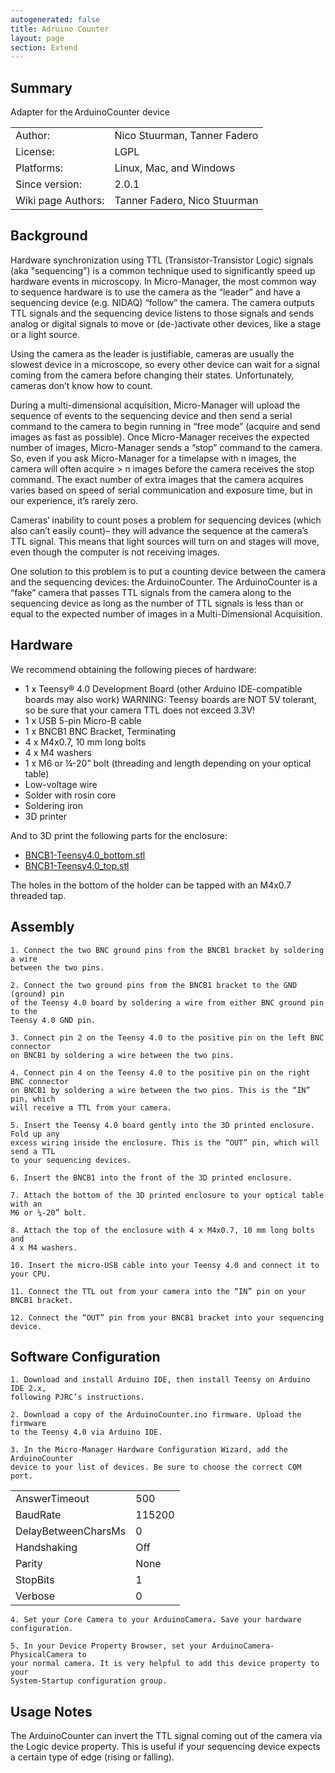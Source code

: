 ```yaml
---
autogenerated: false
title: Adruino Counter
layout: page
section: Extend
---
```



## Summary 
	

Adapter for the ArduinoCounter device 

<table>
<tr><td>Author:</td><td>Nico Stuurman, Tanner Fadero</td></tr>
<tr><td>License:</td><td>LGPL</td></tr>
<tr><td>Platforms:</td><td>Linux, Mac, and Windows</td></tr>
<tr><td>Since version: </td><td> 2.0.1</td></tr>
<tr><td>Wiki page Authors:</td><td>Tanner Fadero, Nico Stuurman</td></tr>
</table>

 

## Background  
 

Hardware synchronization using TTL (Transistor-Transistor Logic) signals (aka "sequencing") is a common technique used to significantly speed up hardware events in microscopy. In Micro-Manager, the most common way to sequence hardware is to use the camera as the “leader” and have a sequencing device (e.g. NIDAQ) “follow” the camera. The camera outputs TTL signals and the sequencing device listens to those signals and sends analog or digital signals to move or (de-)activate other devices, like a stage or a light source.  

Using the camera as the leader is justifiable, cameras are usually the slowest device in a microscope, so every other device can wait for a signal coming from the camera before changing their states. Unfortunately, cameras don’t know how to count. 

During a multi-dimensional acquisition, Micro-Manager will upload the sequence of events to the sequencing device and then send a serial command to the camera to begin running in “free mode” (acquire and send images as fast as possible). Once Micro-Manager receives the expected number of images, Micro-Manager sends a “stop” command to the camera. So, even if you ask Micro-Manager for a timelapse with n images, the camera will often acquire > n images before the camera receives the stop command. The exact number of extra images that the camera acquires varies based on speed of serial communication and exposure time, but in our experience, it’s rarely zero.  

Cameras’ inability to count poses a problem for sequencing devices (which also can’t easily count)– they will advance the sequence at the camera’s TTL signal. This means that light sources will turn on and stages will move, even though the computer is not receiving images.  

One solution to this problem is to put a counting device between the camera and the sequencing devices: the ArduinoCounter. The ArduinoCounter is a “fake” camera that passes TTL signals from the camera along to the sequencing device as long as the number of TTL signals is less than or equal to the expected number of images in a Multi-Dimensional Acquisition.  


## Hardware 
 

We recommend obtaining the following pieces of hardware: 

- 1 x Teensy® 4.0 Development Board (other Arduino IDE-compatible boards may also work) 
   WARNING: Teensy boards are NOT 5V tolerant, so be sure that your camera TTL does not exceed 3.3V! 
- 1 x USB 5-pin Micro-B cable 
- 1 x BNCB1 BNC Bracket, Terminating  
- 4 x M4x0.7, 10 mm long bolts 
- 4 x M4 washers 
- 1 x M6 or ¼-20” bolt (threading and length depending on your optical table) 
- Low-voltage wire 
- Solder with rosin core 
- Soldering iron 
- 3D printer 

And to 3D print the following parts for the enclosure: 
- [BNCB1-Teensy4.0_bottom.stl](https://cad.onshape.com/documents/1ab48122c4b2011ffbce11bd/w/dced114106cf3adaab76998b/e/175cdafb03beffdd42f48551) 
- [BNCB1-Teensy4.0_top.stl](https://cad.onshape.com/documents/34062bca41194ed3026c499f/w/1205e801a310d4a86809667e/e/3966180759cfb36ec6767996)

The holes in the bottom of the holder can be tapped with an M4x0.7 threaded tap.  

 

## Assembly 


    1. Connect the two BNC ground pins from the BNCB1 bracket by soldering a wire 
    between the two pins. 

    2. Connect the two ground pins from the BNCB1 bracket to the GND (ground) pin 
    of the Teensy 4.0 board by soldering a wire from either BNC ground pin to the 
    Teensy 4.0 GND pin. 

    3. Connect pin 2 on the Teensy 4.0 to the positive pin on the left BNC connector 
    on BNCB1 by soldering a wire between the two pins.  

    4. Connect pin 4 on the Teensy 4.0 to the positive pin on the right BNC connector 
    on BNCB1 by soldering a wire between the two pins. This is the “IN” pin, which 
    will receive a TTL from your camera. 

    5. Insert the Teensy 4.0 board gently into the 3D printed enclosure. Fold up any 
    excess wiring inside the enclosure. This is the “OUT” pin, which will send a TTL 
    to your sequencing devices.  

    6. Insert the BNCB1 into the front of the 3D printed enclosure.  

    7. Attach the bottom of the 3D printed enclosure to your optical table with an 
    M6 or ¼-20” bolt.  

    8. Attach the top of the enclosure with 4 x M4x0.7, 10 mm long bolts and 
    4 x M4 washers. 

    10. Insert the micro-USB cable into your Teensy 4.0 and connect it to your CPU. 

    11. Connect the TTL out from your camera into the “IN” pin on your BNCB1 bracket. 

    12. Connect the “OUT” pin from your BNCB1 bracket into your sequencing device. 

 

## Software Configuration 

    1. Download and install Arduino IDE, then install Teensy on Arduino IDE 2.x, 
    following PJRC’s instructions.  

    2. Download a copy of the ArduinoCounter.ino firmware. Upload the firmware 
    to the Teensy 4.0 via Arduino IDE. 

    3. In the Micro-Manager Hardware Configuration Wizard, add the ArduinoCounter 
    device to your list of devices. Be sure to choose the correct COM port. 

  <table>
    <tr><td>AnswerTimeout</td><td>500</td></tr>
    <tr><td>BaudRate</td><td>115200</td></tr>
    <tr><td>DelayBetweenCharsMs</td><td>0</td></tr>
    <tr><td>Handshaking</td><td>Off</td></tr>
    <tr><td>Parity</td><td>None</td></tr>
    <tr><td>StopBits</td><td>1</td></tr>
    <tr><td>Verbose</td><td>0</td></tr> 
    </table>
 
    4. Set your Core Camera to your ArduinoCamera. Save your hardware configuration.  

    5. In your Device Property Browser, set your ArduinoCamera-PhysicalCamera to 
    your normal camera. It is very helpful to add this device property to your 
    System-Startup configuration group.  

 

## Usage Notes 
 

The ArduinoCounter can invert the TTL signal coming out of the camera via the Logic 
device property. This is useful if your sequencing device expects a certain type of 
edge (rising or falling).  
